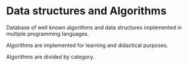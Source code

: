 # Data structures and Algorithms

Database of well known algorithms and data structures implemented in multiple programming languages.

Algorithms are implemented for learning and didactical purposes.

Algorithms are divided by category.
